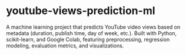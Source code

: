 # youtube-views-prediction-ml
A machine learning project that predicts YouTube video views based on metadata (duration, publish time, day of week, etc.). Built with Python, scikit-learn, and Google Colab, featuring preprocessing, regression modeling, evaluation metrics, and visualizations.
